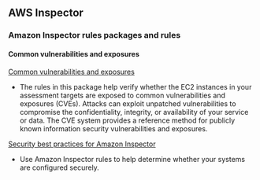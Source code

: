 ## AWS Inspector

### Amazon Inspector rules packages and rules

#### Common vulnerabilities and exposures

[Common vulnerabilities and exposures](https://docs.aws.amazon.com/inspector/latest/userguide/inspector_cves.html)

- The rules in this package help verify whether the EC2 instances in your assessment targets are exposed to common vulnerabilities and exposures (CVEs). Attacks can exploit unpatched vulnerabilities to compromise the confidentiality, integrity, or availability of your service or data. The CVE system provides a reference method for publicly known information security vulnerabilities and exposures.


[Security best practices for Amazon Inspector](https://docs.aws.amazon.com/inspector/latest/userguide/inspector_security-best-practices.html)

- Use Amazon Inspector rules to help determine whether your systems are configured securely.

